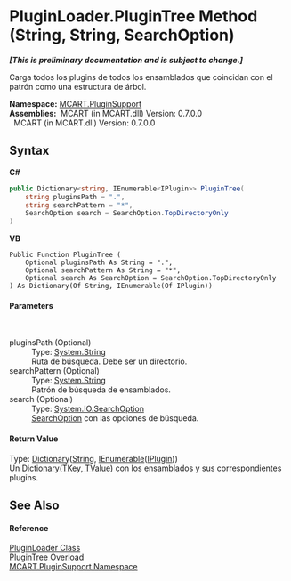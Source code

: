# PluginLoader.PluginTree Method (String, String, SearchOption)
 _**\[This is preliminary documentation and is subject to change.\]**_

Carga todos los plugins de todos los ensamblados que coincidan con el patrón como una estructura de árbol.

**Namespace:**&nbsp;<a href="4abc7841-aae2-1ecc-94fa-a3d251746bda">MCART.PluginSupport</a><br />**Assemblies:**&nbsp;&nbsp;MCART (in MCART.dll) Version: 0.7.0.0<br />&nbsp;&nbsp;MCART (in MCART.dll) Version: 0.7.0.0<br />

## Syntax

**C#**<br />
``` C#
public Dictionary<string, IEnumerable<IPlugin>> PluginTree(
	string pluginsPath = ".",
	string searchPattern = "*",
	SearchOption search = SearchOption.TopDirectoryOnly
)
```

**VB**<br />
``` VB
Public Function PluginTree ( 
	Optional pluginsPath As String = ".",
	Optional searchPattern As String = "*",
	Optional search As SearchOption = SearchOption.TopDirectoryOnly
) As Dictionary(Of String, IEnumerable(Of IPlugin))
```


#### Parameters
&nbsp;<dl><dt>pluginsPath (Optional)</dt><dd>Type: <a href="http://msdn2.microsoft.com/es-es/library/s1wwdcbf" target="_blank">System.String</a><br />Ruta de búsqueda. Debe ser un directorio.</dd><dt>searchPattern (Optional)</dt><dd>Type: <a href="http://msdn2.microsoft.com/es-es/library/s1wwdcbf" target="_blank">System.String</a><br />Patrón de búsqueda de ensamblados.</dd><dt>search (Optional)</dt><dd>Type: <a href="http://msdn2.microsoft.com/es-es/library/ms143448" target="_blank">System.IO.SearchOption</a><br /><a href="http://msdn2.microsoft.com/es-es/library/ms143448" target="_blank">SearchOption</a> con las opciones de búsqueda.</dd></dl>

#### Return Value
Type: <a href="http://msdn2.microsoft.com/es-es/library/xfhwa508" target="_blank">Dictionary</a>(<a href="http://msdn2.microsoft.com/es-es/library/s1wwdcbf" target="_blank">String</a>, <a href="http://msdn2.microsoft.com/es-es/library/9eekhta0" target="_blank">IEnumerable</a>(<a href="4ee0e2a7-cfcb-eb2f-49cb-5ac7500b7e3d">IPlugin</a>))<br />Un <a href="http://msdn2.microsoft.com/es-es/library/xfhwa508" target="_blank">Dictionary(TKey, TValue)</a> con los ensamblados y sus correspondientes plugins.

## See Also


#### Reference
<a href="961fb8fe-a926-cf52-d271-b6bb6d9ab92a">PluginLoader Class</a><br /><a href="19f8ea67-e5e2-92b7-e102-c45a6fad8847">PluginTree Overload</a><br /><a href="4abc7841-aae2-1ecc-94fa-a3d251746bda">MCART.PluginSupport Namespace</a><br />